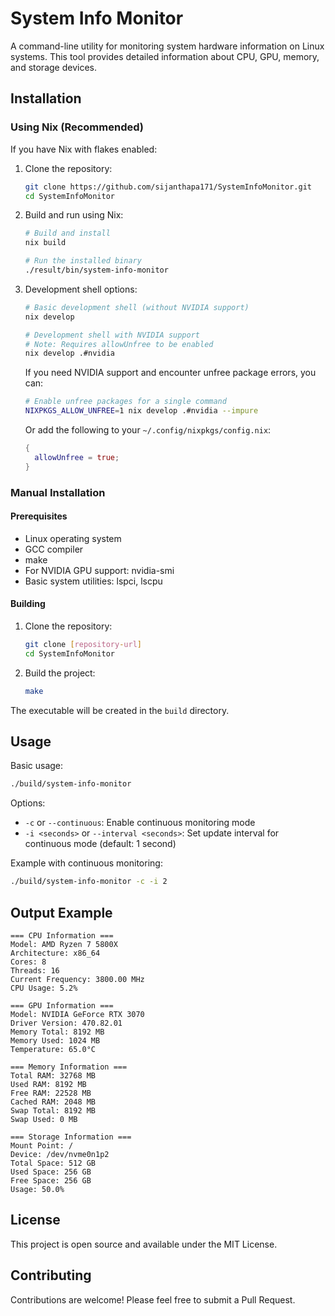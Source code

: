 # System Info Monitor

A command-line utility for monitoring system hardware information on Linux systems. This tool provides detailed information about CPU, GPU, memory, and storage devices.


## Installation

### Using Nix (Recommended)

If you have Nix with flakes enabled:

1. Clone the repository:
   ```bash
   git clone https://github.com/sijanthapa171/SystemInfoMonitor.git
   cd SystemInfoMonitor
   ```

2. Build and run using Nix:
   ```bash
   # Build and install
   nix build
   
   # Run the installed binary
   ./result/bin/system-info-monitor
   ```

3. Development shell options:
   ```bash
   # Basic development shell (without NVIDIA support)
   nix develop

   # Development shell with NVIDIA support
   # Note: Requires allowUnfree to be enabled
   nix develop .#nvidia
   ```

   If you need NVIDIA support and encounter unfree package errors, you can:
   ```bash
   # Enable unfree packages for a single command
   NIXPKGS_ALLOW_UNFREE=1 nix develop .#nvidia --impure
   ```

   Or add the following to your `~/.config/nixpkgs/config.nix`:
   ```nix
   {
     allowUnfree = true;
   }
   ```

### Manual Installation

#### Prerequisites

* Linux operating system
* GCC compiler
* make
* For NVIDIA GPU support: nvidia-smi
* Basic system utilities: lspci, lscpu

#### Building

1. Clone the repository:
   ```bash
   git clone [repository-url]
   cd SystemInfoMonitor
   ```

2. Build the project:
   ```bash
   make
   ```

The executable will be created in the `build` directory.

## Usage

Basic usage:
```bash
./build/system-info-monitor
```

Options:
* `-c` or `--continuous`: Enable continuous monitoring mode
* `-i <seconds>` or `--interval <seconds>`: Set update interval for continuous mode (default: 1 second)

Example with continuous monitoring:
```bash
./build/system-info-monitor -c -i 2
```

## Output Example

```
=== CPU Information ===
Model: AMD Ryzen 7 5800X
Architecture: x86_64
Cores: 8
Threads: 16
Current Frequency: 3800.00 MHz
CPU Usage: 5.2%

=== GPU Information ===
Model: NVIDIA GeForce RTX 3070
Driver Version: 470.82.01
Memory Total: 8192 MB
Memory Used: 1024 MB
Temperature: 65.0°C

=== Memory Information ===
Total RAM: 32768 MB
Used RAM: 8192 MB
Free RAM: 22528 MB
Cached RAM: 2048 MB
Swap Total: 8192 MB
Swap Used: 0 MB

=== Storage Information ===
Mount Point: /
Device: /dev/nvme0n1p2
Total Space: 512 GB
Used Space: 256 GB
Free Space: 256 GB
Usage: 50.0%
```

## License

This project is open source and available under the MIT License.

## Contributing

Contributions are welcome! Please feel free to submit a Pull Request. 